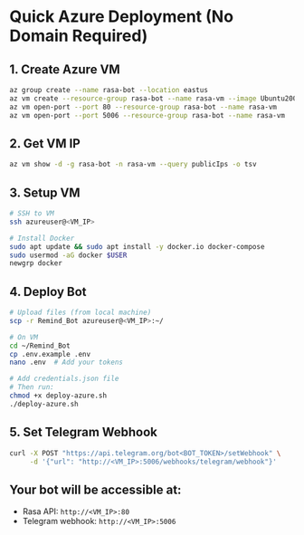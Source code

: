 # Quick Azure Deployment (No Domain Required)

## 1. Create Azure VM
```bash
az group create --name rasa-bot --location eastus
az vm create --resource-group rasa-bot --name rasa-vm --image Ubuntu2004 --admin-username azureuser --generate-ssh-keys --size Standard_B2s
az vm open-port --port 80 --resource-group rasa-bot --name rasa-vm
az vm open-port --port 5006 --resource-group rasa-bot --name rasa-vm
```

## 2. Get VM IP
```bash
az vm show -d -g rasa-bot -n rasa-vm --query publicIps -o tsv
```

## 3. Setup VM
```bash
# SSH to VM
ssh azureuser@<VM_IP>

# Install Docker
sudo apt update && sudo apt install -y docker.io docker-compose
sudo usermod -aG docker $USER
newgrp docker
```

## 4. Deploy Bot
```bash
# Upload files (from local machine)
scp -r Remind_Bot azureuser@<VM_IP>:~/

# On VM
cd ~/Remind_Bot
cp .env.example .env
nano .env  # Add your tokens

# Add credentials.json file
# Then run:
chmod +x deploy-azure.sh
./deploy-azure.sh
```

## 5. Set Telegram Webhook
```bash
curl -X POST "https://api.telegram.org/bot<BOT_TOKEN>/setWebhook" \
     -d '{"url": "http://<VM_IP>:5006/webhooks/telegram/webhook"}'
```

## Your bot will be accessible at:
- Rasa API: `http://<VM_IP>:80`
- Telegram webhook: `http://<VM_IP>:5006`
